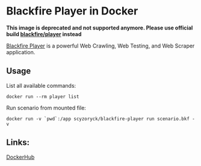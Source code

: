 # Blackfire Player in Docker

**This image is deprecated and not supported anymore. Please use official build [blackfire/player](https://hub.docker.com/r/blackfire/player) instead**



[Blackfire Player](https://blackfire.io/docs/player/index) is a powerful Web Crawling, Web Testing, and Web Scraper application. 

## Usage 

List all available commands:
```
docker run --rm player list
```

Run scenario from mounted file:
```
docker run -v `pwd`:/app scyzoryck/blackfire-player run scenario.bkf -v
``` 

## Links:
[DockerHub](https://hub.docker.com/r/scyzoryck/blackfire-player/)

